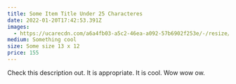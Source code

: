 ```yaml
---
title: Some Item Title Under 25 Characteres
date: 2022-01-20T17:42:53.391Z
images:
  - https://ucarecdn.com/a6a4fb03-a5c2-46ea-a092-57b6902f253e/-/resize/200x/
medium: Something cool
size: Some size 13 x 12
price: 155
---
```

Check this description out. It is appropriate. It is cool. Wow wow ow.